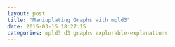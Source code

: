 ```yaml
---
layout: post
title: "Maniuplating Graphs with mpld3"
date: 2015-03-15 18:27:15
categories: mpld3 d3 graphs explorable-explanations
---
```



